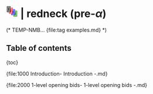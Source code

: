 # ![redneck](https://raw.githubusercontent.com/aornota/redneck/main/src/resources/tpoc-32x32.png) | redneck (pre-_α_)

(* TEMP-NMB...
{file:tag examples.md} *)

## Table of contents

{toc}

{file:1000 Introduction\- Introduction -.md}

{file:2000 1-level opening bids\- 1-level opening bids -.md}

